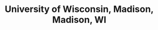 ---
title: "University of Wisconsin, Madison, Madison, WI"
project_id: 
conf_date: 1993-11-06
conference_id: ""
presenters:
   - peter_bandettini
summary: "University of Wisconsin, Madison, Madison, WI"
file: /assets/presentations/
filename: 
layout: presentation
---